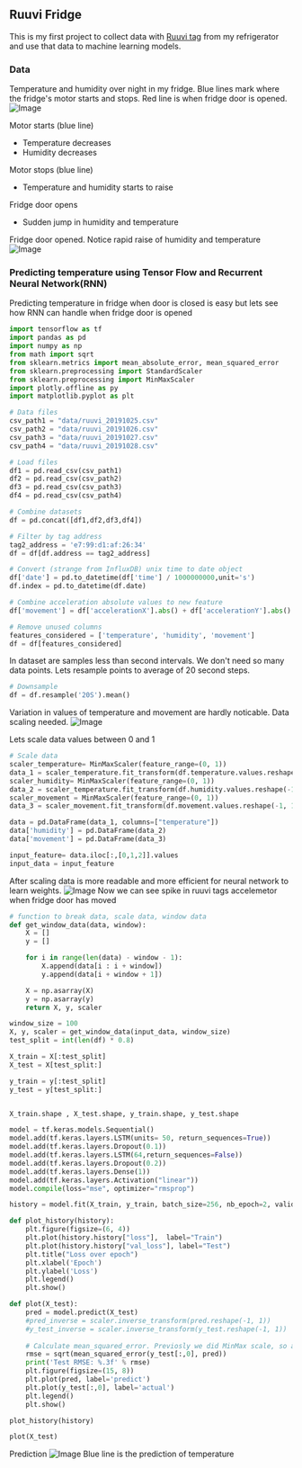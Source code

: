 ## Ruuvi Fridge

This is my first project to collect data with [Ruuvi tag](https://ruuvi.com/) from my refrigerator and use that data to machine learning models. 

### Data
Temperature and humidity over night in my fridge. Blue lines mark where the fridge's motor starts and stops. Red line is when fridge door is opened.
![Image](https://github.com/kilkki/ruuvi-fridge/blob/master/graph1.png "Normal loop")

Motor starts (blue line)
* Temperature decreases
* Humidity decreases

Motor stops (blue line)
* Temperature and humidity starts to raise

Fridge door opens
* Sudden jump in humidity and temperature


Fridge door opened. Notice rapid raise of humidity and temperature
![Image](https://github.com/kilkki/ruuvi-fridge/blob/master/Screenshot_2019-11-01%20Ruuvi%20tagit%20-%20door_open.png "Door open")

### Predicting temperature using Tensor Flow and Recurrent Neural Network(RNN)
Predicting temperature in fridge when door is closed is easy but lets see how RNN can handle when fridge door is opened

 
```python
import tensorflow as tf
import pandas as pd
import numpy as np
from math import sqrt
from sklearn.metrics import mean_absolute_error, mean_squared_error
from sklearn.preprocessing import StandardScaler
from sklearn.preprocessing import MinMaxScaler
import plotly.offline as py
import matplotlib.pyplot as plt
```

```python
# Data files
csv_path1 = "data/ruuvi_20191025.csv"
csv_path2 = "data/ruuvi_20191026.csv"
csv_path3 = "data/ruuvi_20191027.csv"
csv_path4 = "data/ruuvi_20191028.csv"
```

```python
# Load files
df1 = pd.read_csv(csv_path1)
df2 = pd.read_csv(csv_path2)
df3 = pd.read_csv(csv_path3)
df4 = pd.read_csv(csv_path4)
```

```python
# Combine datasets
df = pd.concat([df1,df2,df3,df4])
```

```python
# Filter by tag address
tag2_address = 'e7:99:d1:af:26:34'
df = df[df.address == tag2_address]
```

```python
# Convert (strange from InfluxDB) unix time to date object
df['date'] = pd.to_datetime(df['time'] / 1000000000,unit='s')
df.index = pd.to_datetime(df.date)
```

```python
# Combine acceleration absolute values to new feature
df['movement'] = df['accelerationX'].abs() + df['accelerationY'].abs() + df['accelerationZ'].abs()
```

```python
# Remove unused columns
features_considered = ['temperature', 'humidity', 'movement']
df = df[features_considered]
```

In dataset are samples less than second intervals. We don't need so many data points. Lets resample points to average of 20 second steps.
```python
# Downsample
df = df.resample('20S').mean() 
```
Variation in values of temperature and movement are hardly noticable. Data scaling needed.
![Image](https://github.com/kilkki/ruuvi-fridge/blob/master/data_unscaled.png "Unscaled data")

Lets scale data values between 0 and 1
```python
# Scale data
scaler_temperature= MinMaxScaler(feature_range=(0, 1))
data_1 = scaler_temperature.fit_transform(df.temperature.values.reshape(-1, 1))
scaler_humidity= MinMaxScaler(feature_range=(0, 1))
data_2 = scaler_temperature.fit_transform(df.humidity.values.reshape(-1, 1))
scaler_movement = MinMaxScaler(feature_range=(0, 1))
data_3 = scaler_movement.fit_transform(df.movement.values.reshape(-1, 1))

data = pd.DataFrame(data_1, columns=["temperature"])
data['humidity'] = pd.DataFrame(data_2)
data['movement'] = pd.DataFrame(data_3)

input_feature= data.iloc[:,[0,1,2]].values
input_data = input_feature
```
After scaling data is more readable and more efficient for neural network to learn weights.
![Image](https://github.com/kilkki/ruuvi-fridge/blob/master/data_scaled.png "Scaled data")
Now we can see spike in ruuvi tags accelemetor when fridge door has moved

```python
# function to break data, scale data, window data
def get_window_data(data, window):
    X = []
    y = []

    for i in range(len(data) - window - 1):
        X.append(data[i : i + window])
        y.append(data[i + window + 1])

    X = np.asarray(X)
    y = np.asarray(y)
    return X, y, scaler
```


```python
window_size = 100
X, y, scaler = get_window_data(input_data, window_size)
test_split = int(len(df) * 0.8)

X_train = X[:test_split]
X_test = X[test_split:]

y_train = y[:test_split]
y_test = y[test_split:]


X_train.shape , X_test.shape, y_train.shape, y_test.shape
```

```python
model = tf.keras.models.Sequential()
model.add(tf.keras.layers.LSTM(units= 50, return_sequences=True))
model.add(tf.keras.layers.Dropout(0.1))
model.add(tf.keras.layers.LSTM(64,return_sequences=False))
model.add(tf.keras.layers.Dropout(0.2))
model.add(tf.keras.layers.Dense(1))
model.add(tf.keras.layers.Activation("linear"))
model.compile(loss="mse", optimizer="rmsprop")
```

```python
history = model.fit(X_train, y_train, batch_size=256, nb_epoch=2, validation_data=(X_test, y_test))
```

```python
def plot_history(history):
    plt.figure(figsize=(6, 4))
    plt.plot(history.history["loss"],  label="Train")
    plt.plot(history.history["val_loss"], label="Test")
    plt.title("Loss over epoch")
    plt.xlabel('Epoch')
    plt.ylabel('Loss')
    plt.legend()
    plt.show()

def plot(X_test):
    pred = model.predict(X_test)
    #pred_inverse = scaler.inverse_transform(pred.reshape(-1, 1))
    #y_test_inverse = scaler.inverse_transform(y_test.reshape(-1, 1))
    
    # Calculate mean_squared_error. Previosly we did MinMax scale, so apply inverse_transform to recover values
    rmse = sqrt(mean_squared_error(y_test[:,0], pred))
    print('Test RMSE: %.3f' % rmse)
    plt.figure(figsize=(15, 8))
    plt.plot(pred, label='predict')
    plt.plot(y_test[:,0], label='actual')
    plt.legend()
    plt.show()
```
```python
plot_history(history)

plot(X_test)
```
Prediction
![Image](https://github.com/kilkki/ruuvi-fridge/blob/master/temp_predict.png "Normal loop")
Blue line is the prediction of temperature

